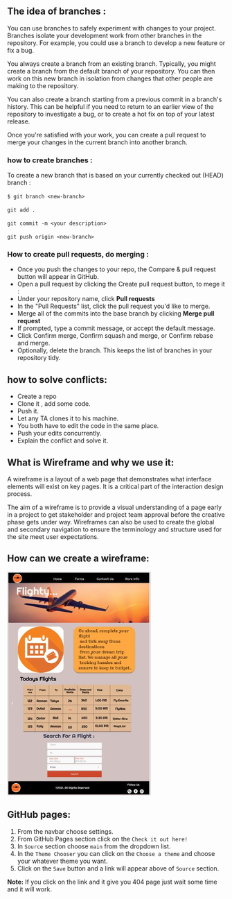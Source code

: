 ## **The idea of branches :**

You can use branches to safely experiment with changes to your project. Branches isolate your development work from other branches in the repository. For example, you could use a branch to develop a new feature or fix a bug.

You always create a branch from an existing branch. Typically, you might create a branch from the default branch of your repository. You can then work on this new branch in isolation from changes that other people are making to the repository.

You can also create a branch starting from a previous commit in a branch's history. This can be helpful if you need to return to an earlier view of the repository to investigate a bug, or to create a hot fix on top of your latest release.

Once you're satisfied with your work, you can create a pull request to merge your changes in the current branch into another branch.

### how to create branches :

To create a new branch that is based on your currently checked out (HEAD) branch :

`$ git branch <new-branch>`

`git add .`

`git commit -m <your description>`

`git push origin <new-branch>`	

### How to create pull requests, do merging : 

- Once you push the changes to your repo, the Compare & pull request button will appear in GitHub.
- Open a pull request by clicking the Create pull request button, to mege it :
- Under your repository name, click  **Pull requests**
- In the "Pull Requests" list, click the pull request you'd like to merge.
- Merge all of the commits into the base branch by clicking **Merge pull request**
- If prompted, type a commit message, or accept the default message.
- Click Confirm merge, Confirm squash and merge, or Confirm rebase and merge.
- Optionally, delete the branch. This keeps the list of branches in your repository tidy.


## how to solve conflicts:
- Create a repo
- Clone it , add some code.
- Push it. 
- Let any TA clones it to his machine.
- You both have to edit the code in the same place. 
- Push your edits concurrently. 
- Explain the conflict and solve it.




## What is Wireframe and why we use it:
A wireframe is a layout of a web page that demonstrates what interface elements will exist on key pages. It is a critical part of the interaction design process.

The aim of a wireframe is to provide a visual understanding of a page early in a project to get stakeholder and project team approval before the creative phase gets under way. Wireframes can also be used to create the global and secondary navigation to ensure the terminology and structure used for the site meet user expectations.
## How can we create a wireframe:
![wireframe](wireframe.JPG)

## GitHub pages:
1. From the navbar choose settings.
2. From GitHub Pages section click on the `Check it out here!`
3. In `Source` section choose `main` from the dropdown list.
4. In the `Theme Chooser` you can click on the `Choose a theme` and choose your whatever theme you want.
5. Click on the `Save` button and a link will appear above of `Source` section.


**Note:** If you click on the link and it give you 404 page just wait some time and it will work.
